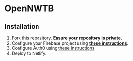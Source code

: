 # OpenNWTB
## Installation
1. Fork this repository. **Ensure your repository is [__private__](/../settings).**
2. Configure your Firebase project using **[these instructions](https://github.com/OpenNWTB/OpenNWTB/wiki/Database-Configuration)**.
3. Configure Auth0 using [these instructions](https://open.nwtb.io/auth0setup/).
4. Deploy to Netlify.

